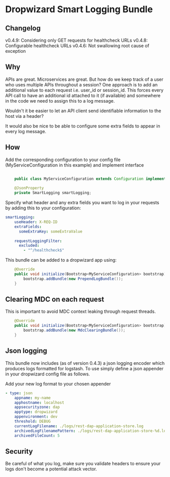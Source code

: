 # Dropwizard Smart Logging Bundle

## Changelog

v0.4.9: Considering only GET requests for healthcheck URLs
v0.4.8: Configurable healthcheck URLs
v0.4.6: Not swallowing root cause of exception

## Why

APIs are great. Microservices are great. But how do we keep track of a user who uses multiple APIs throughout a session? 
One approach is to add an additional value to each request i.e. user_id or session_id. This forces every API call to have 
an additional id attached to it (if available) and somewhere in the code we need to assign this to a log message.

Wouldn't it be easier to let an API client send identifiable information to the host via a header?

It would also be nice to be able to configure some extra fields to appear in every log message.

## How

Add the corresponding configuration to your config file (MyServiceConfiguration in this example) and implement interface

```java

    public class MyServiceConfiguration extends Configuration implements PrependLogConfiguration
    
    @JsonProperty
    private SmartLogging smartLogging;
```

Specify what header and any extra fields you want to log in your requests by adding this to your configuration:

```YAML
smartLogging:
    useHeader: X-REQ-ID
    extraFields:
      someExtraKey: someExtraValue
    
    requestLoggingFilter:
      excluded: 
        - "^/healthcheck$"

```

This bundle can be added to a dropwizard app using:

```Java
    @Override
    public void initialize(Bootstrap<MyServiceConfiguration> bootstrap) {
        bootstrap.addBundle(new PrependLogBundle());
    }
```

## Clearing MDC on each request

This is important to avoid MDC context leaking through request threads.

```Java
    @Override
    public void initialize(Bootstrap<MyServiceConfiguration> bootstrap) {
        bootstrap.addBundle(new MdcClearingBundle());
    }
```

## Json logging
This bundle now includes (as of version 0.4.3) a json logging encoder which produces logs formatted for logstash. To use simply define a json appender in your dropwizard config file as follows.

Add your new log format to your chosen appender

```YAML
- type: json
    appname: my-name
    apphostname: localhost
    appsecurityzone: dap
    apptype: dropwizard
    appenvironment: dev
    threshold: DEBUG
    currentLogFilename: ./logs/rest-dap-application-store.log
    archivedLogFilenamePattern: ./logs/rest-dap-application-store-%d.log.gz
    archivedFileCount: 5
```

## Security

Be careful of what you log, make sure you validate headers to ensure your logs don't become a potential attack
vector.
